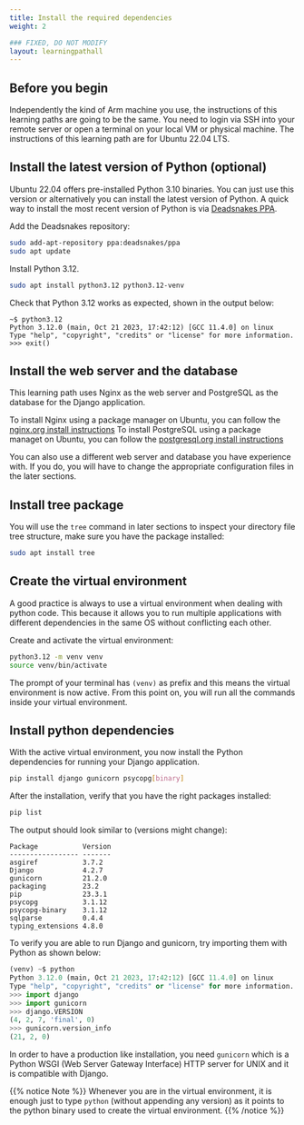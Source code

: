 ```yaml
---
title: Install the required dependencies
weight: 2

### FIXED, DO NOT MODIFY
layout: learningpathall
---
```


## Before you begin
Independently the kind of Arm machine you use, the instructions of this
learning paths are going to be the same.
You need to login via SSH into your remote server or open a terminal on your
local VM or physical machine.
The instructions of this learning path are for Ubuntu 22.04 LTS.

## Install the latest version of Python (optional)
Ubuntu 22.04 offers pre-installed Python 3.10 binaries. You can just use this
version or alternatively you can install the latest version of Python.
A quick way to install the most recent version of Python is via
[Deadsnakes PPA](https://launchpad.net/~deadsnakes/+archive/ubuntu/ppa).

Add the Deadsnakes repository:

```bash
sudo add-apt-repository ppa:deadsnakes/ppa
sudo apt update
```

Install Python 3.12.

```bash
sudo apt install python3.12 python3.12-venv
```

Check that Python 3.12 works as expected, shown in the output below:

```output
~$ python3.12
Python 3.12.0 (main, Oct 21 2023, 17:42:12) [GCC 11.4.0] on linux
Type "help", "copyright", "credits" or "license" for more information.
>>> exit()
```

## Install the web server and the database
This learning path uses Nginx as the web server and PostgreSQL as the database for the Django application.

To install Nginx using a package manager on Ubuntu, you can follow the [nginx.org install instructions](https://nginx.org/en/linux_packages.html#Ubuntu)
To install PostgreSQL using a package managet on Ubuntu, you can follow the [postgresql.org install instructions](https://www.postgresql.org/download/linux/ubuntu/)

You can also use a different web server and database you have experience with. If you do, you will have to change the appropriate configuration files in the later sections.

## Install tree package
You will use the `tree` command in later sections to inspect your directory file tree structure, make sure you have the package installed:

```bash
sudo apt install tree
```

## Create the virtual environment
A good practice is always to use a virtual environment when dealing with python
code. This because it allows you to run multiple applications with different
dependencies in the same OS without conflicting each other.

Create and activate the virtual environment:

```bash
python3.12 -m venv venv
source venv/bin/activate
```

The prompt of your terminal has `(venv)` as prefix and this means the virtual
environment is now active. From this point on, you will run all the commands inside your virtual environment.

## Install python dependencies
With the active virtual environment, you now install the Python dependencies
for running your Django application.

```bash
pip install django gunicorn psycopg[binary]
```

After the installation, verify that you have the right packages installed:

```bash
pip list
```
The output should look similar to (versions might change):

```output
Package           Version
----------------- -------
asgiref           3.7.2
Django            4.2.7
gunicorn          21.2.0
packaging         23.2
pip               23.3.1
psycopg           3.1.12
psycopg-binary    3.1.12
sqlparse          0.4.4
typing_extensions 4.8.0
```

To verify you are able to run Django and gunicorn, try importing them
with Python as shown below:

```python
(venv) ~$ python
Python 3.12.0 (main, Oct 21 2023, 17:42:12) [GCC 11.4.0] on linux
Type "help", "copyright", "credits" or "license" for more information.
>>> import django
>>> import gunicorn
>>> django.VERSION
(4, 2, 7, 'final', 0)
>>> gunicorn.version_info
(21, 2, 0)
```

In order to have a production like installation, you need `gunicorn` which is a
Python WSGI (Web Server Gateway Interface) HTTP server for UNIX and it is
compatible with Django.

{{% notice Note %}}
Whenever you are in the virtual environment, it is enough just to type
`python` (without appending any version) as it points to the python binary used
to create the virtual environment.
{{% /notice %}}
